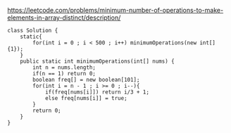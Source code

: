 https://leetcode.com/problems/minimum-number-of-operations-to-make-elements-in-array-distinct/description/

```
class Solution {
    static{
        for(int i = 0 ; i < 500 ; i++) minimumOperations(new int[]{1});
    }
    public static int minimumOperations(int[] nums) {
        int n = nums.length;
        if(n == 1) return 0;
        boolean freq[] = new boolean[101];
        for(int i = n - 1 ; i >= 0 ; i--){
            if(freq[nums[i]]) return i/3 + 1;
            else freq[nums[i]] = true;
        }
        return 0;
    }
}
```